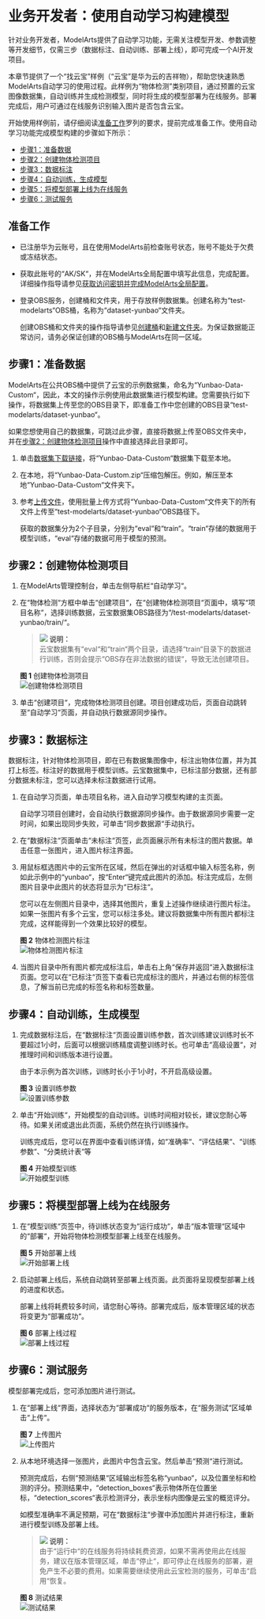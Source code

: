 # 业务开发者：使用自动学习构建模型<a name="modelarts_06_0001"></a>

针对业务开发者，ModelArts提供了自动学习功能，无需关注模型开发、参数调整等开发细节，仅需三步（数据标注、自动训练、部署上线），即可完成一个AI开发项目。

本章节提供了一个“找云宝”样例（“云宝”是华为云的吉祥物），帮助您快速熟悉ModelArts自动学习的使用过程。此样例为“物体检测”类别项目，通过预置的云宝图像数据集，自动训练并生成检测模型，同时将生成的模型部署为在线服务。部署完成后，用户可通过在线服务识别输入图片是否包含云宝。

开始使用样例前，请仔细阅读[准备工作](#section12968454194113)罗列的要求，提前完成准备工作。使用自动学习功能完成模型构建的步骤如下所示：

-   [步骤1：准备数据](#section1620725194417)
-   [步骤2：创建物体检测项目](#section112002574416)
-   [步骤3：数据标注](#section42202510442)
-   [步骤4：自动训练，生成模型](#section192312513442)
-   [步骤5：将模型部署上线为在线服务](#section42462514414)
-   [步骤6：测试服务](#section1178563331)

## 准备工作<a name="section12968454194113"></a>

-   已注册华为云账号，且在使用ModelArts前检查账号状态，账号不能处于欠费或冻结状态。
-   获取此账号的“AK/SK“，并在ModelArts全局配置中填写此信息，完成配置。详细操作指导请参见[获取访问密钥并完成ModelArts全局配置](https://support.huaweicloud.com/prepare-modelarts/modelarts_08_0002.html)。
-   登录OBS服务，创建桶和文件夹，用于存放样例数据集。创建名称为“test-modelarts“OBS桶，名称为“dataset-yunbao“文件夹。

    创建OBS桶和文件夹的操作指导请参见[创建桶](https://support.huaweicloud.com/usermanual-obs/zh-cn_topic_0045829050.html)和[新建文件夹](https://support.huaweicloud.com/usermanual-obs/zh-cn_topic_0045829103.html)。为保证数据能正常访问，请务必保证创建的OBS桶与ModelArts在同一区域。


## 步骤1：准备数据<a name="section1620725194417"></a>

ModelArts在公共OBS桶中提供了云宝的示例数据集，命名为“Yunbao-Data-Custom“，因此，本文的操作示例使用此数据集进行模型构建。您需要执行如下操作，将数据集上传至您的OBS目录下，即准备工作中您创建的OBS目录“test-modelarts/dataset-yunbao“。

如果您想使用自己的数据集，可跳过此步骤，直接将数据上传至OBS文件夹中，并在[步骤2：创建物体检测项目](#section112002574416)操作中直接选择此目录即可。

1.  单击[数据集下载链接](https://modelarts-cnnorth1-market-dataset.obs.cn-north-1.myhuaweicloud.com/dataset-market/Yunbao-Data-Custom/archiver/Yunbao-Data-Custom.zip)，将“Yunbao-Data-Custom“数据集下载至本地。
2.  在本地，将“Yunbao-Data-Custom.zip“压缩包解压。例如，解压至本地“Yunbao-Data-Custom“文件夹下。
3.  参考[上传文件](https://support.huaweicloud.com/usermanual-obs/zh-cn_topic_0045829660.html)，使用批量上传方式将“Yunbao-Data-Custom“文件夹下的所有文件上传至“test-modelarts/dataset-yunbao“OBS路径下。

    获取的数据集分为2个子目录，分别为“eval“和“train“。“train“存储的数据用于模型训练，“eval“存储的数据可用于模型的预测。


## 步骤2：创建物体检测项目<a name="section112002574416"></a>

1.  在ModelArts管理控制台，单击左侧导航栏“自动学习“。
2.  在“物体检测“方框中单击“创建项目“，在“创建物体检测项目“页面中，填写“项目名称“，选择训练数据，云宝数据集OBS路径为“/test-modelarts/dataset-yunbao/train/“。

    >![](public_sys-resources/icon-note.gif) **说明：**   
    >云宝数据集有“eval“和“train“两个目录，请选择“train“目录下的数据进行训练，否则会提示“OBS存在非法数据的错误“，导致无法创建项目。  

    **图 1**  创建物体检测项目<a name="fig175831624144418"></a>  
    ![](figures/创建物体检测项目.png "创建物体检测项目")

3.  单击“创建项目“，完成物体检测项目创建。项目创建成功后，页面自动跳转至“自动学习“页面，并自动执行数据源同步操作。

## 步骤3：数据标注<a name="section42202510442"></a>

数据标注，针对物体检测项目，即在已有数据集图像中，标注出物体位置，并为其打上标签。标注好的数据用于模型训练。云宝数据集中，已标注部分数据，还有部分数据未标注，您可以选择未标注数据进行试用。

1.  在自动学习页面，单击项目名称，进入自动学习模型构建的主页面。

    自动学习项目创建时，会自动执行数据源同步操作。由于数据源同步需要一定时间，如果出现同步失败，可单击“同步数据源“手动执行。

2.  在“数据标注“页面单击“未标注“页签，此页面展示所有未标注的图片数据。单击任意一张图片，进入图片标注界面。
3.  用鼠标框选图片中的云宝所在区域，然后在弹出的对话框中输入标签名称，例如此示例中的“yunbao“，按“Enter“键完成此图片的添加。标注完成后，左侧图片目录中此图片的状态将显示为“已标注“。

    您可以在左侧图片目录中，选择其他图片，重复上述操作继续进行图片标注。如果一张图片有多个云宝，您可以标注多处。建议将数据集中所有图片都标注完成，这样能得到一个效果比较好的模型。

    **图 2**  物体检测图片标注<a name="fig184352259104"></a>  
    ![](figures/物体检测图片标注.png "物体检测图片标注")

4.  当图片目录中所有图片都完成标注后，单击右上角“保存并返回“进入数据标注页面。您可以在“已标注“页签下查看已完成标注的图片，并通过右侧的标签信息，了解当前已完成的标签名称和标签数量。

## 步骤4：自动训练，生成模型<a name="section192312513442"></a>

1.  完成数据标注后，在“数据标注“页面设置训练参数，首次训练建议训练时长不要超过1小时，后面可以根据训练精度调整训练时长。也可单击“高级设置“，对推理时间和训练版本进行设置。

    由于本示例为首次训练，训练时长小于1小时，不开启高级设置。

    **图 3**  设置训练参数<a name="fig660183741711"></a>  
    ![](figures/设置训练参数.png "设置训练参数")

2.  单击“开始训练“，开始模型的自动训练。训练时间相对较长，建议您耐心等待。如果关闭或退出此页面，系统仍然在执行训练操作。

    训练完成后，您可以在界面中查看训练详情，如“准确率“、“评估结果“、“训练参数“、“分类统计表“等

    **图 4**  开始模型训练<a name="fig2479171013319"></a>  
    ![](figures/开始模型训练.png "开始模型训练")


## 步骤5：将模型部署上线为在线服务<a name="section42462514414"></a>

1.  在“模型训练“页签中，待训练状态变为“运行成功“，单击“版本管理“区域中的“部署“，开始将物体检测模型部署上线至在线服务。

    **图 5**  开始部署上线<a name="fig1430222910325"></a>  
    ![](figures/开始部署上线.png "开始部署上线")

2.  启动部署上线后，系统自动跳转至部署上线页面。此页面将呈现模型部署上线的进度和状态。

    部署上线将耗费较多时间，请您耐心等待。部署完成后，版本管理区域的状态将变更为“部署成功“。

    **图 6**  部署上线过程<a name="fig140262112351"></a>  
    ![](figures/部署上线过程.png "部署上线过程")


## 步骤6：测试服务<a name="section1178563331"></a>

模型部署完成后，您可添加图片进行测试。

1.  在“部署上线“界面，选择状态为“部署成功“的服务版本，在“服务测试“区域单击“上传“。

    **图 7**  上传图片<a name="fig10565298211"></a>  
    ![](figures/上传图片.png "上传图片")

2.  从本地环境选择一张图片，此图片中包含云宝。然后单击“预测“进行测试。

    预测完成后，右侧“预测结果“区域输出标签名称“yunbao“，以及位置坐标和检测的评分。预测结果中，“detection\_boxes“表示物体所在位置坐标，“detection\_scores“表示检测评分，表示坐标内图像是云宝的概览评分。

    如模型准确率不满足预期，可在“数据标注“步骤中添加图片并进行标注，重新进行模型训练及部署上线。

    >![](public_sys-resources/icon-note.gif) **说明：**   
    >由于“运行中“的在线服务将持续耗费资源，如果不需再使用此在线服务，建议在版本管理区域，单击“停止“，即可停止在线服务的部署，避免产生不必要的费用。如果需要继续使用此云宝检测的服务，可单击“启用“恢复。  

    **图 8**  测试结果<a name="fig16814164420384"></a>  
    ![](figures/测试结果.png "测试结果")


